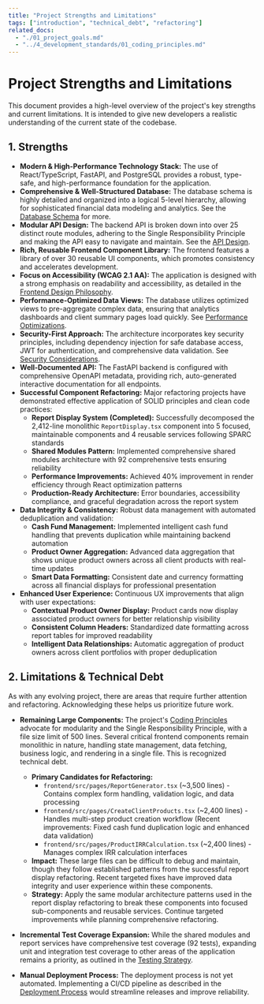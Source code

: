 ```yaml
---
title: "Project Strengths and Limitations"
tags: ["introduction", "technical_debt", "refactoring"]
related_docs:
  - "./01_project_goals.md"
  - "../4_development_standards/01_coding_principles.md"
---
```

# Project Strengths and Limitations

This document provides a high-level overview of the project's key strengths and current limitations. It is intended to give new developers a realistic understanding of the current state of the codebase.

## 1. Strengths

- **Modern & High-Performance Technology Stack:** The use of React/TypeScript, FastAPI, and PostgreSQL provides a robust, type-safe, and high-performance foundation for the application.
- **Comprehensive & Well-Structured Database:** The database schema is highly detailed and organized into a logical 5-level hierarchy, allowing for sophisticated financial data modeling and analytics. See the [Database Schema](../3_architecture/03_database_schema.md) for more.
- **Modular API Design:** The backend API is broken down into over 25 distinct route modules, adhering to the Single Responsibility Principle and making the API easy to navigate and maintain. See the [API Design](../3_architecture/04_api_design.md).
- **Rich, Reusable Frontend Component Library:** The frontend features a library of over 30 reusable UI components, which promotes consistency and accelerates development.
- **Focus on Accessibility (WCAG 2.1 AA):** The application is designed with a strong emphasis on readability and accessibility, as detailed in the [Frontend Design Philosophy](../5_frontend_guide/01_design_philosophy.md).
- **Performance-Optimized Data Views:** The database utilizes optimized views to pre-aggregate complex data, ensuring that analytics dashboards and client summary pages load quickly. See [Performance Optimizations](../6_advanced/02_performance_optimizations.md).
- **Security-First Approach:** The architecture incorporates key security principles, including dependency injection for safe database access, JWT for authentication, and comprehensive data validation. See [Security Considerations](../6_advanced/01_security_considerations.md).
- **Well-Documented API:** The FastAPI backend is configured with comprehensive OpenAPI metadata, providing rich, auto-generated interactive documentation for all endpoints.
- **Successful Component Refactoring:** Major refactoring projects have demonstrated effective application of SOLID principles and clean code practices:
  - **Report Display System (Completed):** Successfully decomposed the 2,412-line monolithic `ReportDisplay.tsx` component into 5 focused, maintainable components and 4 reusable services following SPARC standards
  - **Shared Modules Pattern:** Implemented comprehensive shared modules architecture with 92 comprehensive tests ensuring reliability
  - **Performance Improvements:** Achieved 40% improvement in render efficiency through React optimization patterns
  - **Production-Ready Architecture:** Error boundaries, accessibility compliance, and graceful degradation across the report system
- **Data Integrity & Consistency:** Robust data management with automated deduplication and validation:
  - **Cash Fund Management:** Implemented intelligent cash fund handling that prevents duplication while maintaining backend automation
  - **Product Owner Aggregation:** Advanced data aggregation that shows unique product owners across all client products with real-time updates
  - **Smart Data Formatting:** Consistent date and currency formatting across all financial displays for professional presentation
- **Enhanced User Experience:** Continuous UX improvements that align with user expectations:
  - **Contextual Product Owner Display:** Product cards now display associated product owners for better relationship visibility
  - **Consistent Column Headers:** Standardized date formatting across report tables for improved readability
  - **Intelligent Data Relationships:** Automatic aggregation of product owners across client portfolios with proper deduplication

## 2. Limitations & Technical Debt

As with any evolving project, there are areas that require further attention and refactoring. Acknowledging these helps us prioritize future work.

- **Remaining Large Components:** The project's [Coding Principles](../4_development_standards/01_coding_principles.md) advocate for modularity and the Single Responsibility Principle, with a file size limit of 500 lines. Several critical frontend components remain monolithic in nature, handling state management, data fetching, business logic, and rendering in a single file. This is recognized technical debt.
  - **Primary Candidates for Refactoring:**
    - `frontend/src/pages/ReportGenerator.tsx` (~3,500 lines) - Contains complex form handling, validation logic, and data processing
    - `frontend/src/pages/CreateClientProducts.tsx` (~2,400 lines) - Handles multi-step product creation workflow (Recent improvements: Fixed cash fund duplication logic and enhanced data validation)
    - `frontend/src/pages/ProductIRRCalculation.tsx` (~2,400 lines) - Manages complex IRR calculation interfaces
  - **Impact:** These large files can be difficult to debug and maintain, though they follow established patterns from the successful report display refactoring. Recent targeted fixes have improved data integrity and user experience within these components.
  - **Strategy:** Apply the same modular architecture patterns used in the report display refactoring to break these components into focused sub-components and reusable services. Continue targeted improvements while planning comprehensive refactoring.

- **Incremental Test Coverage Expansion:** While the shared modules and report services have comprehensive test coverage (92 tests), expanding unit and integration test coverage to other areas of the application remains a priority, as outlined in the [Testing Strategy](../4_development_standards/03_testing_strategy.md).
- **Manual Deployment Process:** The deployment process is not yet automated. Implementing a CI/CD pipeline as described in the [Deployment Process](../6_advanced/03_deployment_process.md) would streamline releases and improve reliability. 